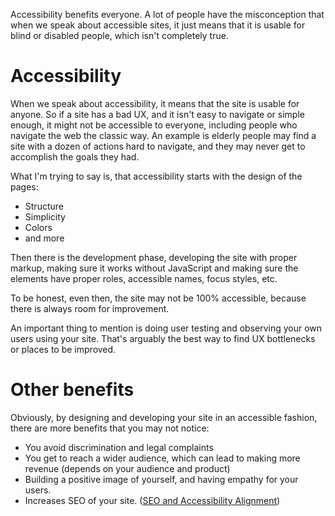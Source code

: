Accessibility benefits everyone. A lot of people have the misconception that when we speak about accessible sites, it just means that it is usable for blind or disabled people, which isn't completely true.

# Accessibility

When we speak about accessibility, it means that the site is usable for anyone. So if a site has a bad UX, and it isn't easy to navigate or simple enough, it might not be accessible to everyone, including people who navigate the web the classic way. An example is elderly people may find a site with a dozen of actions hard to navigate, and they may never get to accomplish the goals they had.

What I'm trying to say is, that accessibility starts with the design of the pages:

- Structure
- Simplicity
- Colors
- and more

Then there is the development phase, developing the site with proper markup, making sure it works without JavaScript and making sure the elements have proper roles, accessible names, focus styles, etc.

To be honest, even then, the site may not be 100% accessible, because there is always room for improvement.

An important thing to mention is doing user testing and observing your own users using your site. That's arguably the best way to find UX bottlenecks or places to be improved.

# Other benefits

Obviously, by designing and developing your site in an accessible fashion, there are more benefits that you may not notice:

- You avoid discrimination and legal complaints
- You get to reach a wider audience, which can lead to making more revenue (depends on your audience and product)
- Building a positive image of yourself, and having empathy for your users.
- Increases SEO of your site. ([SEO and Accessibility Alignment](https://webaim.org/blog/web-accessibility-and-seo/))
